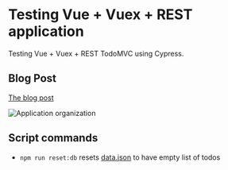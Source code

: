 # Testing Vue + Vuex + REST application

Testing Vue + Vuex + REST TodoMVC using Cypress.

## Blog Post

[The blog post](https://www.cypress.io/blog/2017/11/28/testing-vue-web-application-with-vuex-data-store-and-rest-backend/)

![Application organization](img/vue-vuex-rest.png)

## Script commands

- `npm run reset:db` resets [data.json](data.json) to have empty list of todos
